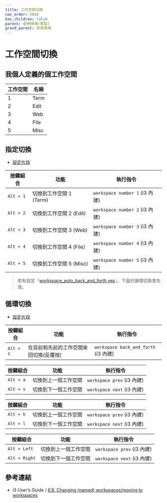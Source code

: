 ```yaml
---
title: 工作空間切換
nav_order: 5040
has_children: false
parent: 使用情境(客製)
grand_parent: 使用情境
---
```



# 工作空間切換


## 我個人定義的個工作空間

| 工作空間 | 名稱  |
| -------- | ----- |
| 1        | Term  |
| 2        | Edit  |
| 3        | Web   |
| 4        | File  |
| 5        | Misc  |


## 指定切換

* [設定片段](https://github.com/samwhelp/note-about-i3wm/blob/gh-pages/_demo/config/i3wm-config/main/config/i3/share/gen/i3wm-gen-rc/Section/Subject/Application/Workspace/SwitchToSpecific.conf)

| 按鍵組合  | 功能                    | 執行指令                       |
| --------- | ----------------------- | ------------------------------ |
| `Alt + 1` | 切換到工作空間 1 (Term) | `workspace number 1` (i3 內建) |
| `Alt + 2` | 切換到工作空間 2 (Edit) | `workspace number 2` (i3 內建) |
| `Alt + 3` | 切換到工作空間 3 (Web)  | `workspace number 3` (i3 內建) |
| `Alt + 4` | 切換到工作空間 4 (File) | `workspace number 4` (i3 內建) |
| `Alt + 5` | 切換到工作空間 5 (Misc) | `workspace number 5` (i3 內建) |

> 若有設定「[workspace_auto_back_and_forth yes](https://github.com/samwhelp/note-about-i3wm/blob/gh-pages/_demo/config/i3wm-config/main/config/i3/share/gen/i3wm-gen-rc/Section/Subject/Workspace/Attribute/Base.conf#L37)」，下面的循環切換會失效。

## 循環切換

* [設定片段](https://github.com/samwhelp/note-about-i3wm/blob/gh-pages/_demo/config/i3wm-config/main/config/i3/share/gen/i3wm-gen-rc/Section/Subject/Layout/Keybind/QuickSwitch.conf)

| 按鍵組合  | 功能                                   | 執行指令                       |
| --------- | -------------------------------------- | ------------------------------ |
| `Alt + z` | 在目前和先前的工作空間來回切換(反覆按) | `workspace back_and_forth` (i3 內建) |

| 按鍵組合  | 功能                 | 執行指令                   |
| --------- | -------------------- | -------------------------- |
| `Alt + a` | 切換到上一個工作空間 | `workspace prev` (i3 內建) |
| `Alt + s` | 切換到下一個工作空間 | `workspace next` (i3 內建) |

| 按鍵組合  | 功能                 | 執行指令                   |
| --------- | -------------------- | -------------------------- |
| `Alt + h` | 切換到上一個工作空間 | `workspace prev` (i3 內建) |
| `Alt + l` | 切換到下一個工作空間 | `workspace next` (i3 內建) |

| 按鍵組合      | 功能                 | 執行指令                   |
| ------------- | -------------------- | -------------------------- |
| `Alt + Left`  | 切換到上一個工作空間 | `workspace prev` (i3 內建) |
| `Alt + Right` | 切換到下一個工作空間 | `workspace next` (i3 內建) |

## 參考連結

* i3 User’s Guide / [6.8. Changing (named) workspaces/moving to workspaces](https://i3wm.org/docs/userguide.html#_changing_named_workspaces_moving_to_workspaces)
